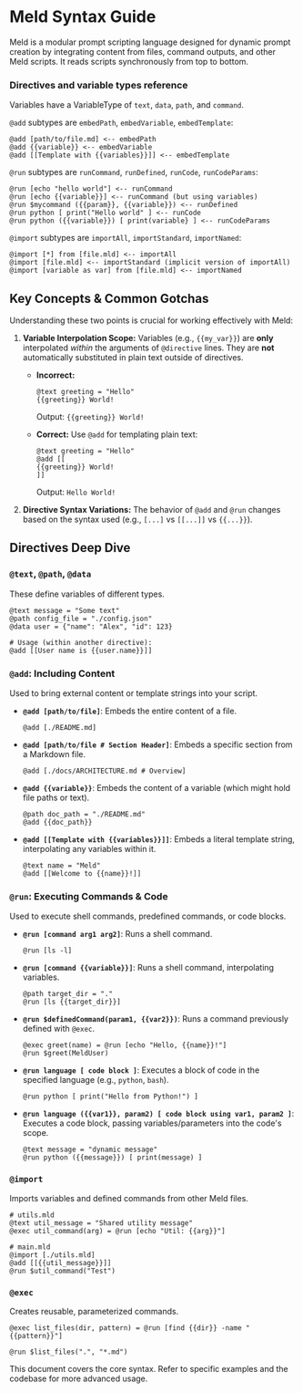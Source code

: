 # Meld Syntax Guide

Meld is a modular prompt scripting language designed for dynamic prompt creation by integrating content from files, command outputs, and other Meld scripts. It reads scripts synchronously from top to bottom.

### Directives and variable types reference

Variables have a VariableType of `text`, `data`, `path`, and `command`.

`@add` subtypes are `embedPath`, `embedVariable`, `embedTemplate`:
```
@add [path/to/file.md] <-- embedPath
@add {{variable}} <-- embedVariable
@add [[Template with {{variables}}]] <-- embedTemplate
```
`@run` subtypes are `runCommand`, `runDefined`, `runCode`, `runCodeParams`:
```
@run [echo "hello world"] <-- runCommand
@run [echo {{variable}}] <-- runCommand (but using variables)
@run $mycommand ({{param}}, {{variable}}) <-- runDefined
@run python [ print("Hello world" ] <-- runCode
@run python ({{variable}}) [ print(variable} ] <-- runCodeParams
```
`@import` subtypes are `importAll`, `importStandard`, `importNamed`:
```
@import [*] from [file.mld] <-- importAll
@import [file.mld] <-- importStandard (implicit version of importAll)
@import [variable as var] from [file.mld] <-- importNamed
```

## Key Concepts & Common Gotchas

Understanding these two points is crucial for working effectively with Meld:

1.  **Variable Interpolation Scope:** Variables (e.g., `{{my_var}}`) are **only** interpolated *within* the arguments of `@directive` lines. They are **not** automatically substituted in plain text outside of directives.

    *   **Incorrect:**
        ```meld
        @text greeting = "Hello"
        {{greeting}} World! 
        ```
        Output: `{{greeting}} World!`

    *   **Correct:** Use `@add` for templating plain text:
        ```meld
        @text greeting = "Hello"
        @add [[
        {{greeting}} World!
        ]]
        ```
        Output: `Hello World!`

2.  **Directive Syntax Variations:** The behavior of `@add` and `@run` changes based on the syntax used (e.g., `[...]` vs `[[...]]` vs `{{...}}`).

## Directives Deep Dive

### `@text`, `@path`, `@data`

These define variables of different types.

```meld
@text message = "Some text"
@path config_file = "./config.json"
@data user = {"name": "Alex", "id": 123}

# Usage (within another directive):
@add [[User name is {{user.name}}]]
```

### `@add`: Including Content

Used to bring external content or template strings into your script.

*   **`@add [path/to/file]`**: Embeds the entire content of a file.
    ```meld
    @add [./README.md]
    ```
*   **`@add [path/to/file # Section Header]`**: Embeds a specific section from a Markdown file.
    ```meld
    @add [./docs/ARCHITECTURE.md # Overview]
    ```
*   **`@add {{variable}}`**: Embeds the content of a variable (which might hold file paths or text).
    ```meld
    @path doc_path = "./README.md"
    @add {{doc_path}}
    ```
*   **`@add [[Template with {{variables}}]]`**: Embeds a literal template string, interpolating any variables within it.
    ```meld
    @text name = "Meld"
    @add [[Welcome to {{name}}!]]
    ```

### `@run`: Executing Commands & Code

Used to execute shell commands, predefined commands, or code blocks.

*   **`@run [command arg1 arg2]`**: Runs a shell command.
    ```meld
    @run [ls -l]
    ```
*   **`@run [command {{variable}}]`**: Runs a shell command, interpolating variables.
    ```meld
    @path target_dir = "."
    @run [ls {{target_dir}}]
    ```
*   **`@run $definedCommand(param1, {{var2}})`**: Runs a command previously defined with `@exec`.
    ```meld
    @exec greet(name) = @run [echo "Hello, {{name}}!"]
    @run $greet(MeldUser)
    ```
*   **`@run language [ code block ]`**: Executes a block of code in the specified language (e.g., `python`, `bash`).
    ```meld
    @run python [ print("Hello from Python!") ]
    ```
*   **`@run language ({{var1}}, param2) [ code block using var1, param2 ]`**: Executes a code block, passing variables/parameters into the code's scope.
    ```meld
    @text message = "dynamic message"
    @run python ({{message}}) [ print(message) ] 
    ```

### `@import`

Imports variables and defined commands from other Meld files.

```meld
# utils.mld
@text util_message = "Shared utility message"
@exec util_command(arg) = @run [echo "Util: {{arg}}"]

# main.mld
@import [./utils.mld]
@add [[{{util_message}}]]
@run $util_command("Test")
```

### `@exec`

Creates reusable, parameterized commands.

```meld
@exec list_files(dir, pattern) = @run [find {{dir}} -name "{{pattern}}"]

@run $list_files(".", "*.md") 
```

This document covers the core syntax. Refer to specific examples and the codebase for more advanced usage.


